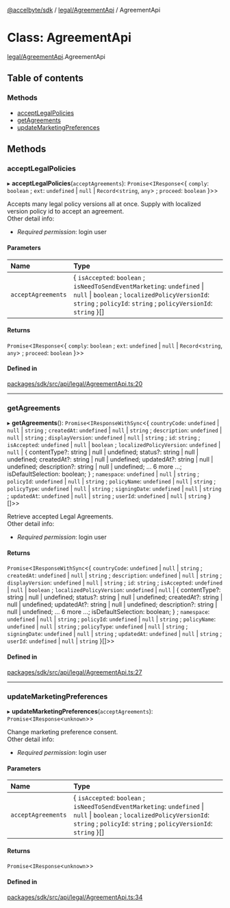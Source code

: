 [@accelbyte/sdk](../README.md) / [legal/AgreementApi](../modules/legal_AgreementApi.md) / AgreementApi

# Class: AgreementApi

[legal/AgreementApi](../modules/legal_AgreementApi.md).AgreementApi

## Table of contents

### Methods

- [acceptLegalPolicies](legal_AgreementApi.AgreementApi.md#acceptlegalpolicies)
- [getAgreements](legal_AgreementApi.AgreementApi.md#getagreements)
- [updateMarketingPreferences](legal_AgreementApi.AgreementApi.md#updatemarketingpreferences)

## Methods

### acceptLegalPolicies

▸ **acceptLegalPolicies**(`acceptAgreements`): `Promise`<`IResponse`<{ `comply`: `boolean` ; `ext`: `undefined` \| ``null`` \| `Record`<`string`, `any`\> ; `proceed`: `boolean`  }\>\>

Accepts many legal policy versions all at once. Supply with localized version policy id to accept an agreement.<br>Other detail info: <ul><li><i>Required permission</i>: login user</li></ul>

#### Parameters

| Name | Type |
| :------ | :------ |
| `acceptAgreements` | { `isAccepted`: `boolean` ; `isNeedToSendEventMarketing`: `undefined` \| ``null`` \| `boolean` ; `localizedPolicyVersionId`: `string` ; `policyId`: `string` ; `policyVersionId`: `string`  }[] |

#### Returns

`Promise`<`IResponse`<{ `comply`: `boolean` ; `ext`: `undefined` \| ``null`` \| `Record`<`string`, `any`\> ; `proceed`: `boolean`  }\>\>

#### Defined in

[packages/sdk/src/api/legal/AgreementApi.ts:20](https://github.com/AccelByte/accelbyte-web-sdk/blob/8ad2c35/packages/sdk/src/api/legal/AgreementApi.ts#L20)

___

### getAgreements

▸ **getAgreements**(): `Promise`<`IResponseWithSync`<{ `countryCode`: `undefined` \| ``null`` \| `string` ; `createdAt`: `undefined` \| ``null`` \| `string` ; `description`: `undefined` \| ``null`` \| `string` ; `displayVersion`: `undefined` \| ``null`` \| `string` ; `id`: `string` ; `isAccepted`: `undefined` \| ``null`` \| `boolean` ; `localizedPolicyVersion`: `undefined` \| ``null`` \| { contentType?: string \| null \| undefined; status?: string \| null \| undefined; createdAt?: string \| null \| undefined; updatedAt?: string \| null \| undefined; description?: string \| null \| undefined; ... 6 more ...; isDefaultSelection: boolean; } ; `namespace`: `undefined` \| ``null`` \| `string` ; `policyId`: `undefined` \| ``null`` \| `string` ; `policyName`: `undefined` \| ``null`` \| `string` ; `policyType`: `undefined` \| ``null`` \| `string` ; `signingDate`: `undefined` \| ``null`` \| `string` ; `updatedAt`: `undefined` \| ``null`` \| `string` ; `userId`: `undefined` \| ``null`` \| `string`  }[]\>\>

Retrieve accepted Legal Agreements.<br>Other detail info: <ul><li><i>Required permission</i>: login user</li></ul>

#### Returns

`Promise`<`IResponseWithSync`<{ `countryCode`: `undefined` \| ``null`` \| `string` ; `createdAt`: `undefined` \| ``null`` \| `string` ; `description`: `undefined` \| ``null`` \| `string` ; `displayVersion`: `undefined` \| ``null`` \| `string` ; `id`: `string` ; `isAccepted`: `undefined` \| ``null`` \| `boolean` ; `localizedPolicyVersion`: `undefined` \| ``null`` \| { contentType?: string \| null \| undefined; status?: string \| null \| undefined; createdAt?: string \| null \| undefined; updatedAt?: string \| null \| undefined; description?: string \| null \| undefined; ... 6 more ...; isDefaultSelection: boolean; } ; `namespace`: `undefined` \| ``null`` \| `string` ; `policyId`: `undefined` \| ``null`` \| `string` ; `policyName`: `undefined` \| ``null`` \| `string` ; `policyType`: `undefined` \| ``null`` \| `string` ; `signingDate`: `undefined` \| ``null`` \| `string` ; `updatedAt`: `undefined` \| ``null`` \| `string` ; `userId`: `undefined` \| ``null`` \| `string`  }[]\>\>

#### Defined in

[packages/sdk/src/api/legal/AgreementApi.ts:27](https://github.com/AccelByte/accelbyte-web-sdk/blob/8ad2c35/packages/sdk/src/api/legal/AgreementApi.ts#L27)

___

### updateMarketingPreferences

▸ **updateMarketingPreferences**(`acceptAgreements`): `Promise`<`IResponse`<`unknown`\>\>

Change marketing preference consent.<br>Other detail info: <ul><li><i>Required permission</i>: login user</li></ul>

#### Parameters

| Name | Type |
| :------ | :------ |
| `acceptAgreements` | { `isAccepted`: `boolean` ; `isNeedToSendEventMarketing`: `undefined` \| ``null`` \| `boolean` ; `localizedPolicyVersionId`: `string` ; `policyId`: `string` ; `policyVersionId`: `string`  }[] |

#### Returns

`Promise`<`IResponse`<`unknown`\>\>

#### Defined in

[packages/sdk/src/api/legal/AgreementApi.ts:34](https://github.com/AccelByte/accelbyte-web-sdk/blob/8ad2c35/packages/sdk/src/api/legal/AgreementApi.ts#L34)
